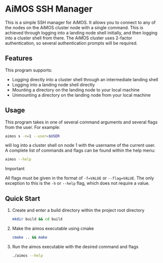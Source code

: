 # AiMOS SSH Manager

This is a simple SSH manager for AiMOS. It allows you to connect to any of the nodes on the AiMOS cluster node with a single command.  This is achieved through logging into a landing node shell initially, and then logging into a cluster shell from there.  The AiMOS cluster uses 2-factor authentication, so several authentication prompts will be required.

## Features

This program supports:

* Logging directly into a cluster shell through an intermediate landing shell
* Logging into a landing node shell directly
* Mounting a directory on the landing node to your local machine
* Unmounting a directory on the landing node from your local machine

## Usage

This program takes in one of several command arguments and several flags from the user.  For example:

```bash
aimos s -n=1 --user=$USER
```

will log into a cluster shell on node 1 with the username of the current user.  A complete list of commands and flags can be found within the help menu:

```bash
aimos --help
```

> [!IMPORTANT]
> All flags must be given in the format of `-f=VALUE` or `--flag=VALUE`.  The only exception to this is the `-h` or `--help` flag, which does not require a value. 


## Quick Start

1. Create and enter a build directory within the project root directory

    ```bash
    mkdir build && cd build
    ```
2. Make the aimos executable using cmake

    ```bash
    cmake .. && make
    ```
3. Run the aimos executable with the desired command and flags

    ```bash
    ./aimos --help
    ```